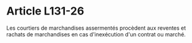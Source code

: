 # Article L131-26

Les courtiers de marchandises assermentés procèdent aux reventes et rachats de marchandises en cas d'inexécution d'un contrat ou marché.